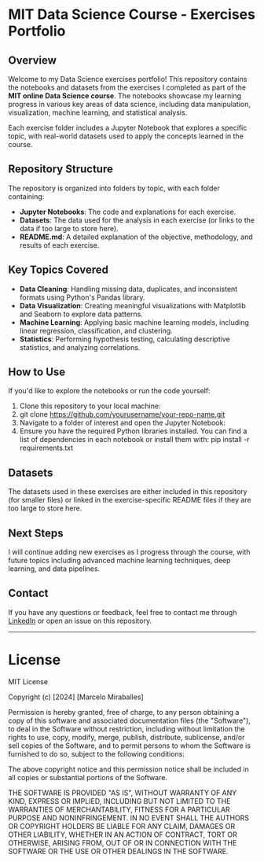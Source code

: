 # MIT Data Science Course - Exercises Portfolio

## Overview

Welcome to my Data Science exercises portfolio! This repository contains the notebooks and datasets from the exercises I completed as part of the **MIT online Data Science course**. The notebooks showcase my learning progress in various key areas of data science, including data manipulation, visualization, machine learning, and statistical analysis.

Each exercise folder includes a Jupyter Notebook that explores a specific topic, with real-world datasets used to apply the concepts learned in the course.

## Repository Structure

The repository is organized into folders by topic, with each folder containing:
- **Jupyter Notebooks**: The code and explanations for each exercise.
- **Datasets**: The data used for the analysis in each exercise (or links to the data if too large to store here).
- **README.md**: A detailed explanation of the objective, methodology, and results of each exercise.


## Key Topics Covered

- **Data Cleaning**: Handling missing data, duplicates, and inconsistent formats using Python's Pandas library.
- **Data Visualization**: Creating meaningful visualizations with Matplotlib and Seaborn to explore data patterns.
- **Machine Learning**: Applying basic machine learning models, including linear regression, classification, and clustering.
- **Statistics**: Performing hypothesis testing, calculating descriptive statistics, and analyzing correlations.

## How to Use

If you'd like to explore the notebooks or run the code yourself:
1. Clone this repository to your local machine:
2. git clone https://github.com/yourusername/your-repo-name.git
2. Navigate to a folder of interest and open the Jupyter Notebook:
3. Ensure you have the required Python libraries installed. You can find a list of dependencies in each notebook or install them with:
   pip install -r requirements.txt

## Datasets

The datasets used in these exercises are either included in this repository (for smaller files) or linked in the exercise-specific README files if they are too large to store here.

## Next Steps

I will continue adding new exercises as I progress through the course, with future topics including advanced machine learning techniques, deep learning, and data pipelines.

## Contact

If you have any questions or feedback, feel free to contact me through [LinkedIn](your-linkedin-profile) or open an issue on this repository.

---

# License

MIT License

Copyright (c) [2024] [Marcelo Miraballes]

Permission is hereby granted, free of charge, to any person obtaining a copy
of this software and associated documentation files (the "Software"), to deal
in the Software without restriction, including without limitation the rights
to use, copy, modify, merge, publish, distribute, sublicense, and/or sell
copies of the Software, and to permit persons to whom the Software is
furnished to do so, subject to the following conditions:

The above copyright notice and this permission notice shall be included in all
copies or substantial portions of the Software.

THE SOFTWARE IS PROVIDED "AS IS", WITHOUT WARRANTY OF ANY KIND, EXPRESS OR
IMPLIED, INCLUDING BUT NOT LIMITED TO THE WARRANTIES OF MERCHANTABILITY,
FITNESS FOR A PARTICULAR PURPOSE AND NONINFRINGEMENT. IN NO EVENT SHALL THE
AUTHORS OR COPYRIGHT HOLDERS BE LIABLE FOR ANY CLAIM, DAMAGES OR OTHER
LIABILITY, WHETHER IN AN ACTION OF CONTRACT, TORT OR OTHERWISE, ARISING FROM,
OUT OF OR IN CONNECTION WITH THE SOFTWARE OR THE USE OR OTHER DEALINGS IN THE
SOFTWARE.
